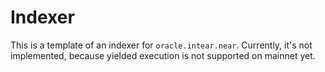 # Indexer

This is a template of an indexer for `oracle.intear.near`. Currently, it's not implemented, because yielded execution is not supported on mainnet yet.

